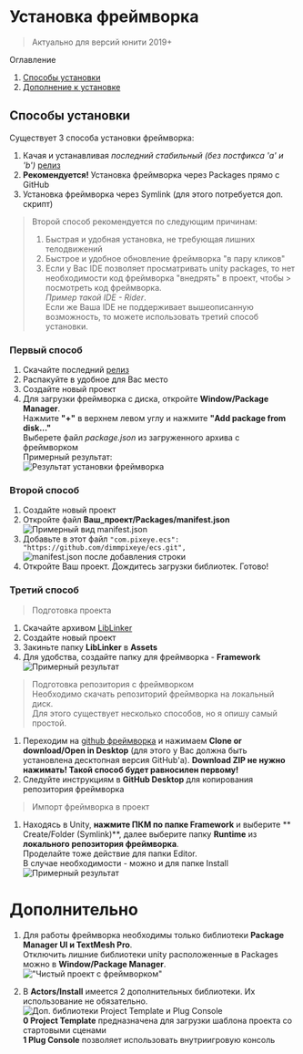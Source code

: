 # Установка фреймворка

> Актуально для версий юнити 2019+

Оглавление
1. [Способы установки](https://github.com/dimmpixeye/actors/wiki/%28RU%29-Framework-setup-2019/#%D0%A1%D0%BF%D0%BE%D1%81%D0%BE%D0%B1%D1%8B-%D1%83%D1%81%D1%82%D0%B0%D0%BD%D0%BE%D0%B2%D0%BA%D0%B8)
2. [Дополнение к установке](https://github.com/dimmpixeye/actors/wiki/%28RU%29-Framework-setup-2019/#%D0%94%D0%BE%D0%BF%D0%BE%D0%BB%D0%BD%D0%B8%D1%82%D0%B5%D0%BB%D1%8C%D0%BD%D0%BE)

## Способы установки

Существует 3 способа установки фреймворка:
1. Качая и устанавливая *последний стабильный (без постфикса 'a' и 'b')* [релиз](https://github.com/dimmpixeye/actors/releases)
2. **Рекомендуется!** Установка фреймворка через Packages прямо с GitHub
3. Установка фреймворка через Symlink (для этого потребуется доп. скрипт)

> Второй способ рекомендуется по следующим причинам:
> 1. Быстрая и удобная установка, не требующая лишних телодвижений
> 2. Быстрое и удобное обновление фреймворка "в пару кликов"
> 3. Если у Вас IDE позволяет просматривать unity packages, то нет необходимости код фреймворка "внедрять" в проект, чтобы > посмотреть код фреймворка.  
> *Пример такой IDE - Rider*.  
> Если же Ваша IDE не поддерживает вышеописанную возможность, то можете использовать третий способ установки.

### Первый способ
1. Скачайте последний [релиз](https://github.com/dimmpixeye/actors/releases)
2. Распакуйте в удобное для Вас место
3. Создайте новый проект
4. Для загрузки фреймворка с диска, откройте **Window/Package Manager**.  
Нажмите **"+"** в верхнем левом углу и нажмите **"Add package from disk..."**  
Выберете файл *package.json* из загруженного архива с фреймворком  
Примерный результат:  
![Результат установки фреймворка](https://thumb.cloud.mail.ru/weblink/thumb/xw1/TV5N/4Gi8tNDX9/Вариант%201_1.JPG?x-email=aleksey_ohezin%40mail.ru)

### Второй способ
1. Создайте новый проект
2. Откройте файл **Ваш_проект/Packages/manifest.json**  
![Примерный вид manifest.json](https://thumb.cloud.mail.ru/weblink/thumb/xw1/4Noq/3XMdD6Cyr/Вариант%202_1.JPG?x-email=aleksey_ohezin%40mail.ru)
3. Добавьте в этот файл `"com.pixeye.ecs": "https://github.com/dimmpixeye/ecs.git",`  
![manifest.json после добавления строки](https://thumb.cloud.mail.ru/weblink/thumb/xw1/YEQZ/2ALMRvRjM/Вариант%202_2.JPG?x-email=aleksey_ohezin%40mail.ru)
4. Откройте Ваш проект. Дождитесь загрузки библиотек. Готово!

### Третий способ
> Подготовка проекта
1. Скачайте архивом [LibLinker](https://cloud.mail.ru/public/2kL7/3dNLwjx4F)
2. Создайте новый проект
3. Закиньте папку **LibLinker** в **Assets**
4. Для удобства, создайте папку для фреймворка - **Framework**  
![Примерный результат](https://thumb.cloud.mail.ru/weblink/thumb/xw1/5bPr/gPFtd9VD7/Вариант%203_1.JPG?x-email=aleksey_ohezin%40mail.ru)

> Подготовка репозитория с фреймворком  
> Необходимо скачать репозиторий фреймворка на локальный диск.  
Для этого существует несколько способов, но я опишу самый простой.  
1. Переходим на [github фреймворка](https://github.com/dimmpixeye/actors) и нажимаем **Clone or download/Open in Desktop** (для этого у Вас должна быть установлена десктопная версия GitHub'а). **Download ZIP не нужно нажимать! Такой способ будет равносилен первому!**  
2. Следуйте инструкциям в **GitHub Desktop** для копирования репозитория фреймворка

> Импорт фреймворка в проект
1. Находясь в Unity, **нажмите ПКМ по папке Framework** и выберите ** Create/Folder (Symlink)**, далее выберите папку **Runtime** из **локального репозитория фреймворка**.  
Проделайте тоже действие для папки Editor.  
В случае необходимости - можно и для папке Install  
![Примерный результат](https://thumb.cloud.mail.ru/weblink/thumb/xw1/2ra9/57bYvWFWE/Вариант%203_2.JPG?x-email=aleksey_ohezin%40mail.ru)

# Дополнительно 

1. Для работы фреймворка необходимы только библиотеки **Package Manager UI и TextMesh Pro**.  
Отключить лишние библиотеки unity расположенные в Packages можно в **Window/Package Manager**.  
!["Чистый проект с фреймворком"](https://thumb.cloud.mail.ru/weblink/thumb/xw1/3KNn/BkfACkdgV/Вариант%201_2.JPG?x-email=aleksey_ohezin%40mail.ru)  

2. В **Actors/Install** имеется 2 дополнительных библиотеки. Их использование не обязательно.  
![Доп. библиотеки Project Template и Plug Console](https://thumb.cloud.mail.ru/weblink/thumb/xw1/4w5z/3zgQDsQjJ/Вариант%201_3.JPG?x-email=aleksey_ohezin%40mail.ru)  
**0 Project Template** предназначена для загрузки шаблона проекта со стартовыми сценами  
**1 Plug Console** позволяет использовать внутриигровую консоль
